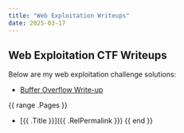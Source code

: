 ```yaml
---
title: "Web Exploitation Writeups"
date: 2025-03-17
---
```


## Web Exploitation CTF Writeups  

Below are my web exploitation challenge solutions:
<ul>
    <li><a href="writeup1.html">Buffer Overflow Write-up</a></li>
</ul>


{{ range .Pages }}
- [{{ .Title }}]({{ .RelPermalink }})
{{ end }}
